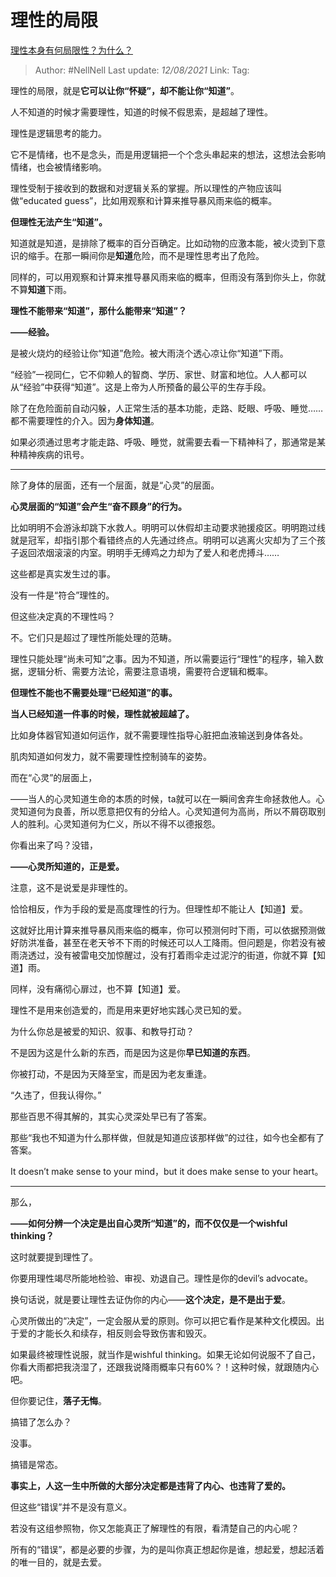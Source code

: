 # 理性的局限
[理性本身有何局限性？为什么？](https://www.zhihu.com/question/266768424/answer/2040127175)

> Author: #NellNell 
> Last update: *12/08/2021* 
> Link:
> Tag:   
  
理性的局限，就是**它可以让你“怀疑”，却不能让你“知道”**。

人不知道的时候才需要理性，知道的时候不假思索，是超越了理性。

理性是逻辑思考的能力。

它不是情绪，也不是念头，而是用逻辑把一个个念头串起来的想法，这想法会影响情绪，也会被情绪影响。

理性受制于接收到的数据和对逻辑关系的掌握。所以理性的产物应该叫做“educated guess”，比如用观察和计算来推导暴风雨来临的概率。

**但理性无法产生“知道”。**

知道就是知道，是排除了概率的百分百确定。比如动物的应激本能，被火烫到下意识的缩手。在那一瞬间你是**知道**危险，而不是理性思考出了危险。

同样的，可以用观察和计算来推导暴风雨来临的概率，但雨没有落到你头上，你就不算**知道**下雨。

**理性不能带来“知道”，那什么能带来“知道”？**

**——经验。**

是被火烧灼的经验让你“知道”危险。被大雨浇个透心凉让你“知道”下雨。

“经验”一视同仁，它不仰赖人的智商、学历、家世、财富和地位。人人都可以从“经验”中获得“知道”。这是上帝为人所预备的最公平的生存手段。

除了在危险面前自动闪躲，人正常生活的基本功能，走路、眨眼、呼吸、睡觉……都不需要理性的介入。因为**身体知道**。

如果必须通过思考才能走路、呼吸、睡觉，就需要去看一下精神科了，那通常是某种精神疾病的讯号。

---

除了身体的层面，还有一个层面，就是“心灵”的层面。

**心灵层面的“知道”会产生“奋不顾身”的行为。**

比如明明不会游泳却跳下水救人。明明可以休假却主动要求驰援疫区。明明跑过线就是冠军，却指引那个看错终点的人先通过终点。明明可以逃离火灾却为了三个孩子返回浓烟滚滚的内室。明明手无缚鸡之力却为了爱人和老虎搏斗……

这些都是真实发生过的事。

没有一件是“符合”理性的。

但这些决定真的不理性吗？

不。它们只是超过了理性所能处理的范畴。

理性只能处理“尚未可知”之事。因为不知道，所以需要运行“理性”的程序，输入数据，逻辑分析、需要方法论，需要注意语境，需要符合逻辑和概率。

**但理性不能也不需要处理“已经知道”的事。**

**当人已经知道一件事的时候，理性就被超越了。**

比如身体器官知道如何运作，就不需要理性指导心脏把血液输送到身体各处。

肌肉知道如何发力，就不需要理性控制骑车的姿势。

而在“心灵”的层面上，

——当人的心灵知道生命的本质的时候，ta就可以在一瞬间舍弃生命拯救他人。心灵知道何为良善，所以愿意把仅有的分给人。心灵知道何为高尚，所以不屑窃取别人的胜利。心灵知道何为仁义，所以不得不以德报怨。

  

你看出来了吗？没错，

**——心灵所知道的，正是爱。**

注意，这不是说爱是非理性的。

恰恰相反，作为手段的爱是高度理性的行为。但理性却不能让人【知道】爱。

这就好比用计算来推导暴风雨来临的概率，你可以预测何时下雨，可以依据预测做好防洪准备，甚至在老天爷不下雨的时候还可以人工降雨。但问题是，你若没有被雨浇透过，没有被雷电交加惊醒过，没有打着雨伞走过泥泞的街道，你就不算【知道】雨。

同样，没有痛彻心扉过，也不算【知道】爱。

理性不是用来创造爱的，而是用来更好地实践心灵已知的爱。

为什么你总是被爱的知识、叙事、和教导打动？

不是因为这是什么新的东西，而是因为这是你**早已知道的东西**。

你被打动，不是因为天降至宝，而是因为老友重逢。

“久违了，但我认得你。”

那些百思不得其解的，其实心灵深处早已有了答案。

那些“我也不知道为什么那样做，但就是知道应该那样做”的过往，如今也全都有了答案。

It doesn’t make sense to your mind，but it does make sense to your heart。

---

那么，

**——如何分辨一个决定是出自心灵所“知道”的，而不仅仅是一个wishful thinking？**

这时就要提到理性了。

你要用理性竭尽所能地检验、审视、劝退自己。理性是你的devil’s advocate。

换句话说，就是要让理性去证伪你的内心——**这个决定，是不是出于爱**。

心灵所做出的“决定”，一定会服从爱的原则。你可以把它看作是某种文化模因。出于爱的才能长久和续存，相反则会导致伤害和毁灭。

如果最终被理性说服，就当作是wishful thinking。如果无论如何说服不了自己，你看大雨都把我浇湿了，还跟我说降雨概率只有60%？！这种时候，就跟随内心吧。

但你要记住，**落子无悔**。

  

  

搞错了怎么办？

没事。

搞错是常态。

  

  

**事实上，人这一生中所做的大部分决定都是违背了内心、也违背了爱的。**

但这些“错误”并不是没有意义。

若没有这组参照物，你又怎能真正了解理性的有限，看清楚自己的内心呢？

所有的“错误”，都是必要的步骤，为的是叫你真正想起你是谁，想起爱，想起活着的唯一目的，就是去爱。